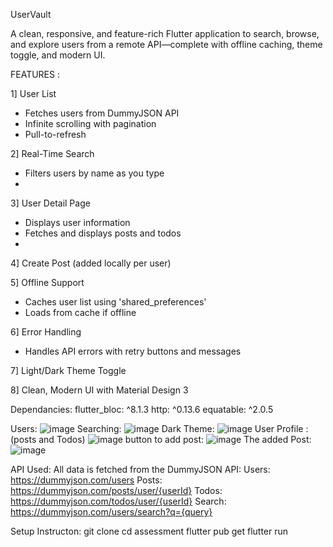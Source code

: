 UserVault

A clean, responsive, and feature-rich Flutter application to search, browse, and explore users from a remote API—complete with offline caching, theme toggle, and modern UI.

FEATURES :

1] User List
  - Fetches users from DummyJSON API
  - Infinite scrolling with pagination
  - Pull-to-refresh
    
2] Real-Time Search
  - Filters users by name as you type
  - 
3] User Detail Page
  - Displays user information
  - Fetches and displays posts and todos
  - 
4] Create Post (added locally per user)

5] Offline Support
  - Caches user list using 'shared_preferences'
  - Loads from cache if offline

6] Error Handling
  - Handles API errors with retry buttons and messages
    
7] Light/Dark Theme Toggle

8] Clean, Modern UI with Material Design 3

Dependancies:
flutter_bloc: ^8.1.3
http: ^0.13.6
equatable: ^2.0.5

Users:
![image](https://github.com/user-attachments/assets/b4d254ba-73f1-4898-9499-ff15c2528be0)
Searching:
![image](https://github.com/user-attachments/assets/5e411875-0de9-470d-980f-806b8d5da28d)
Dark Theme:
![image](https://github.com/user-attachments/assets/b4dcbfcc-380c-4b05-aa01-96dedee63ee0)
User Profile : (posts and Todos)
![image](https://github.com/user-attachments/assets/1b5db289-6065-47e0-9a1e-6e0bbdb3ff7c)
button to add post:
![image](https://github.com/user-attachments/assets/f03846e4-f6a9-4e64-84bb-bcc32f55e199)
The added Post:
![image](https://github.com/user-attachments/assets/20f0aba9-540f-44f7-9ef1-7b5cf6b3b313)


API Used: 
All data is fetched from the DummyJSON API:
Users: https://dummyjson.com/users
Posts: https://dummyjson.com/posts/user/{userId}
Todos: https://dummyjson.com/todos/user/{userId}
Search: https://dummyjson.com/users/search?q={query}


Setup Instructon: 
 git clone 
 cd assessment
 flutter pub get 
 flutter run

